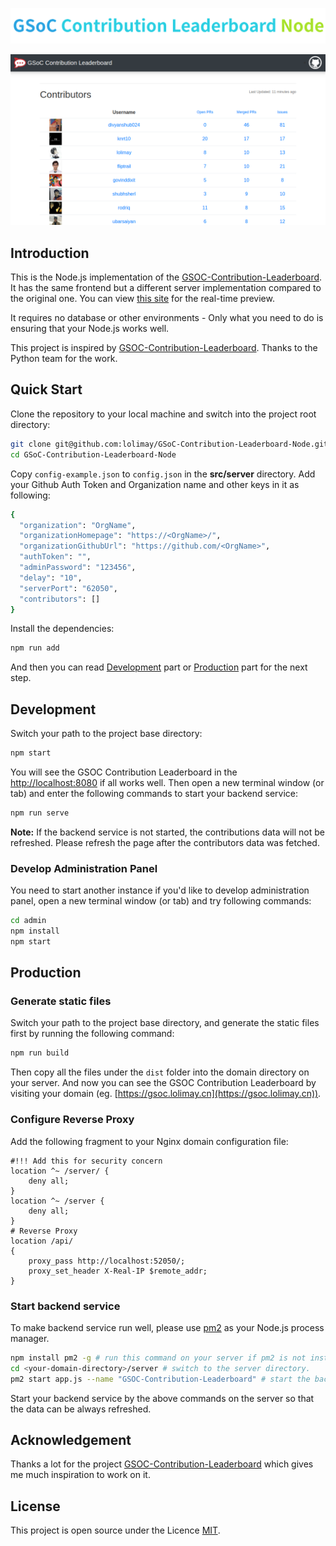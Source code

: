 
<p align="center"><img src="./docs/images/logo.png"></p>

![](./docs/images/demo.png)

## Introduction

This is the Node.js implementation of the [GSOC-Contribution-Leaderboard](https://github.com/shubhsherl/GSoC-Contribution-Leaderboard/). It has the same frontend but a different server implementation compared to the original one. You can view [this site](https://gsoc.lolimay.cn) for the real-time preview.

It requires no database or other environments - Only what you need to do is ensuring that your Node.js works well.

This project is inspired by [GSOC-Contribution-Leaderboard](https://github.com/shubhsherl/GSoC-Contribution-Leaderboard/). Thanks to the Python team for the work.

## Quick Start
Clone the repository to your local machine and switch into the project root directory:
````bash
git clone git@github.com:lolimay/GSoC-Contribution-Leaderboard-Node.git
cd GSoC-Contribution-Leaderboard-Node
````
Copy `config-example.json` to `config.json` in the **src/server** directory. Add your Github Auth Token and Organization name and other keys in it as following:
````bash
{
  "organization": "OrgName",
  "organizationHomepage": "https://<OrgName>/",
  "organizationGithubUrl": "https://github.com/<OrgName>",
  "authToken": "",
  "adminPassword": "123456",
  "delay": "10",
  "serverPort": "62050",
  "contributors": []
}
````
Install the dependencies:
````bash
npm run add
````

And then you can read [Development](#development) part or [Production](#production) part for the next step.
## Development
Switch your path to the project base directory:
````bash
npm start
````
You will see the GSOC Contribution Leaderboard in the [http://localhost:8080](http://localhost:8080) if all works well. Then open a new terminal window (or tab) and enter the following commands to start your backend service:
````bash
npm run serve
````
**Note:** If the backend service is not started, the contributions data will not be refreshed. Please refresh the page after the contributors data was fetched.

### Develop Administration Panel
You need to start another instance if you'd like to develop administration panel, open a new terminal window (or tab) and try following commands:
````bash
cd admin
npm install
npm start
````

## Production
### Generate static files
Switch your path to the project base directory, and generate the static files first by running the following command:
````bash
npm run build
````
Then copy all the files under the `dist` folder into the domain directory on your server. And now you can see the GSOC Contribution Leaderboard by visiting your domain (eg. [https://gsoc.lolimay.cn](https://gsoc.lolimay.cn)).

### Configure Reverse Proxy
Add the following fragment to your Nginx domain configuration file:
````nginx
#!!! Add this for security concern
location ^~ /server/ {
    deny all;
}
location ^~ /server {
    deny all;
}
# Reverse Proxy
location /api/
{
    proxy_pass http://localhost:52050/;
    proxy_set_header X-Real-IP $remote_addr;
}
````

### Start backend service
To make backend service run well, please use [pm2](http://pm2.keymetrics.io/) as your Node.js process manager.
````bash
npm install pm2 -g # run this command on your server if pm2 is not installed.
cd <your-domain-directory>/server # switch to the server directory.
pm2 start app.js --name "GSOC-Contribution-Leaderboard" # start the backend service
````
Start your backend service by the above commands on the server so that the data can be always refreshed.

## Acknowledgement
Thanks a lot for the project [GSOC-Contribution-Leaderboard](https://github.com/shubhsherl/GSoC-Contribution-Leaderboard/) which gives me much inspiration to work on it.

## License
This project is open source under the Licence [MIT](./LICENSE).
